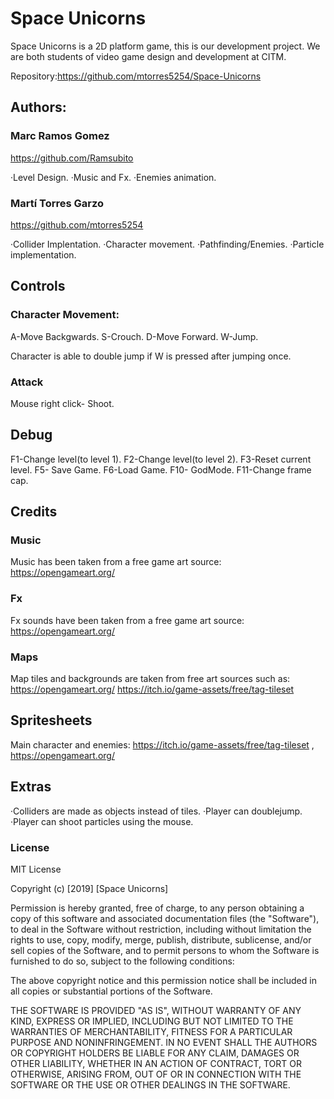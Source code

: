 # Space Unicorns
 Space Unicorns is a 2D platform game, this is our development project.
 We are both students of video game design and development at CITM.

Repository:https://github.com/mtorres5254/Space-Unicorns

## Authors:

### Marc Ramos Gomez

https://github.com/Ramsubito

·Level Design.
·Music and Fx.
·Enemies animation.


### Martí Torres Garzo

https://github.com/mtorres5254

·Collider Implentation.
·Character movement.
·Pathfinding/Enemies.
·Particle implementation.

## Controls

### Character Movement:

A-Move Backgwards.
S-Crouch.
D-Move Forward.
W-Jump.

Character is able to double jump if W is pressed after jumping once.

### Attack

Mouse right click- Shoot.


## Debug

F1-Change level(to level 1).
F2-Change level(to level 2).
F3-Reset current level.
F5- Save Game.
F6-Load Game.
F10- GodMode.
F11-Change frame cap.

## Credits

### Music

Music has been taken from a free game art source: https://opengameart.org/

### Fx

Fx sounds have been taken from a free game art source: https://opengameart.org/

### Maps

Map tiles and backgrounds are taken from free art sources such as:
https://opengameart.org/
https://itch.io/game-assets/free/tag-tileset

## Spritesheets

Main character and enemies: https://itch.io/game-assets/free/tag-tileset , https://opengameart.org/

## Extras

·Colliders are made as objects instead of tiles.
·Player can doublejump.
·Player can shoot particles using the mouse.

### License

MIT License

Copyright (c) [2019] [Space Unicorns]

Permission is hereby granted, free of charge, to any person obtaining a copy
of this software and associated documentation files (the "Software"), to deal
in the Software without restriction, including without limitation the rights
to use, copy, modify, merge, publish, distribute, sublicense, and/or sell
copies of the Software, and to permit persons to whom the Software is
furnished to do so, subject to the following conditions:

The above copyright notice and this permission notice shall be included in all
copies or substantial portions of the Software.

THE SOFTWARE IS PROVIDED "AS IS", WITHOUT WARRANTY OF ANY KIND, EXPRESS OR
IMPLIED, INCLUDING BUT NOT LIMITED TO THE WARRANTIES OF MERCHANTABILITY,
FITNESS FOR A PARTICULAR PURPOSE AND NONINFRINGEMENT. IN NO EVENT SHALL THE
AUTHORS OR COPYRIGHT HOLDERS BE LIABLE FOR ANY CLAIM, DAMAGES OR OTHER
LIABILITY, WHETHER IN AN ACTION OF CONTRACT, TORT OR OTHERWISE, ARISING FROM,
OUT OF OR IN CONNECTION WITH THE SOFTWARE OR THE USE OR OTHER DEALINGS IN THE
SOFTWARE.

